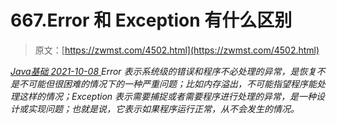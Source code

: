 <!--yml
category: 未分类
date: 0001-01-01 00:00:00
--->

# 667.Error 和 Exception 有什么区别

> 原文：[https://zwmst.com/4502.html](https://zwmst.com/4502.html)

   [ *Java基础* ](https://zwmst.com/java%e5%9f%ba%e7%a1%80)*[ <time datetime="2021-10-08T23:06:30+08:00"> 2021-10-08 </time> ](https://zwmst.com/4502.html)  Error 表示系统级的错误和程序不必处理的异常，是恢复不是不可能但很困难的情况下的一种严重问题；比如内存溢出，不可能指望程序能处理这样的情况；Exception 表示需要捕捉或者需要程序进行处理的异常，是一种设计或实现问题；也就是说，它表示如果程序运行正常，从不会发生的情况。*